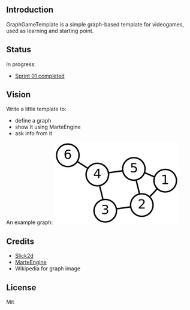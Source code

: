 ## Introduction

GraphGameTemplate is a simple graph-based template for videogames, used as learning and starting point.

## Status

In progress:
* [Sprint 01 completed](SPRINT-01.md)

## Vision

Write a little template to:
* define a graph
* show it using MarteEngine
* ask info from it

An example graph:
![graph](https://raw.githubusercontent.com/Gornova/GraphGameTemplate/master/img/6n-graf.svg.png) 

## Credits
* [Slick2d](http://slick.cokeandcode.com/)
* [MarteEngine](http://github.com/Gornova/MarteEngine)
* Wikipedia for graph image

## License

Mit
